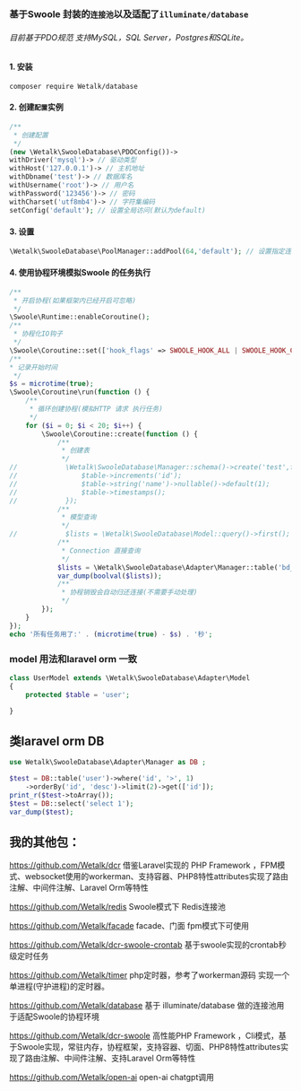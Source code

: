 ### 基于Swoole 封装的`连接池`以及适配了`illuminate/database`
###### 目前基于PDO规范 支持MySQL，SQL Server，Postgres和SQLite。

#### 1. 安装
```
composer require Wetalk/database
```
#### 2. 创建`配置`实例
```php
/**
 * 创建配置
 */
(new \Wetalk\SwooleDatabase\PDOConfig())->
withDriver('mysql')-> // 驱动类型
withHost('127.0.0.1')-> // 主机地址
withDbname('test')-> // 数据库名
withUsername('root')-> // 用户名
withPassword('123456')-> // 密码
withCharset('utf8mb4')-> // 字符集编码
setConfig('default'); // 设置全局访问(默认为default)
```
#### 3. 设置
```php
\Wetalk\SwooleDatabase\PoolManager::addPool(64,'default'); // 设置指定连接池尺寸(连接名称默认为 default)
```

#### 4. 使用协程环境模拟Swoole 的任务执行
```php
/**
 * 开启协程(如果框架内已经开启可忽略)
 */
\Swoole\Runtime::enableCoroutine();
/**
 * 协程化IO钩子
 */
\Swoole\Coroutine::set(['hook_flags' => SWOOLE_HOOK_ALL | SWOOLE_HOOK_CURL]);
/**
* 记录开始时间
 */
$s = microtime(true);
\Swoole\Coroutine\run(function () {
    /**
     * 循环创建协程(模拟HTTP 请求 执行任务)
     */
    for ($i = 0; $i < 20; $i++) {
        \Swoole\Coroutine::create(function () {
            /**
             * 创建表
             */
//            \Wetalk\SwooleDatabase\Manager::schema()->create('test',function(\Illuminate\Database\Schema\Blueprint $table){
//                $table->increments('id');
//                $table->string('name')->nullable()->default(1);
//                $table->timestamps();
//            });
            /**
             * 模型查询
             */
//            $lists = \Wetalk\SwooleDatabase\Model::query()->first();
            /**
             * Connection 直接查询
             */
            $lists = \Wetalk\SwooleDatabase\Adapter\Manager::table('bd_live_plan')->first();
            var_dump(boolval($lists));
            /**
             * 协程销毁会自动归还连接(不需要手动处理)
             */
        });
    }
});
echo '所有任务用了:' . (microtime(true) - $s) . '秒';
```

### model  用法和laravel orm 一致

```php
class UserModel extends \Wetalk\SwooleDatabase\Adapter\Model
{
    protected $table = 'user';

}
```

## 类laravel orm DB
```php
use Wetalk\SwooleDatabase\Adapter\Manager as DB ;

$test = DB::table('user')->where('id', '>', 1)
    ->orderBy('id', 'desc')->limit(2)->get(['id']);
print_r($test->toArray());
$test = DB::select('select 1');
var_dump($test);


```



## 我的其他包：
https://github.com/Wetalk/dcr  借鉴Laravel实现的 PHP Framework ，FPM模式、websocket使用的workerman、支持容器、PHP8特性attributes实现了路由注解、中间件注解、Laravel Orm等特性

https://github.com/Wetalk/redis Swoole模式下 Redis连接池

https://github.com/Wetalk/facade  facade、门面 fpm模式下可使用

https://github.com/Wetalk/dcr-swoole-crontab 基于swoole实现的crontab秒级定时任务

https://github.com/Wetalk/timer php定时器，参考了workerman源码 实现一个单进程(守护进程)的定时器。


https://github.com/Wetalk/database  基于 illuminate/database 做的连接池用于适配Swoole的协程环境

https://github.com/Wetalk/dcr-swoole  高性能PHP Framework ，Cli模式，基于Swoole实现，常驻内存，协程框架，支持容器、切面、PHP8特性attributes实现了路由注解、中间件注解、支持Laravel Orm等特性

https://github.com/Wetalk/open-ai  open-ai  chatgpt调用


